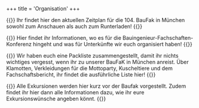 +++
title = 'Organisation'
+++

{{<section-card title="Zeit- und Lageplan" image="zeitplan.jpg" page="/organisation/zeitplan">}}
Ihr findet hier den aktuellen Zeitplan für die 104. BauFak in München sowohl zum Anschauen als auch zum Runterladen!
{{</section-card>}}

{{<section-card title="Anreise und Unterkunft" image="/organisation/standort.jpg" page="/organisation/anreise-unterkunft">}}
Hier findet ihr Informationen, wo es für die Bauingenieur-Fachschaften-Konferenz hingeht und was für Unterkünfte wir euch organisiert haben!
{{</section-card>}}

{{<section-card title="Packliste" image="/organisation/packliste/schlafen.jpg" page="/organisation/packliste">}}
Wir haben euch eine Packliste zusammengestellt, damit ihr nichts wichtiges vergesst, wenn ihr zu unserer BauFaK in München anreist. Über Klamotten, Verkleidungen für die Mottoparty, Kuscheltiere und dem Fachschaftsbericht, ihr findet die ausführliche Liste hier!
{{</section-card>}}

{{<section-card title="Exkursionen" image="/organisation/packliste/klamotten.jpg" page="/organisation/exkursionen">}}
Alle Exkursionen werden hier kurz vor der Baufak vorgestellt. Zudem findet ihr hier dann alle Informationen dazu, wie ihr eure Exkursionswünsche angeben könnt.
{{</section-card>}}